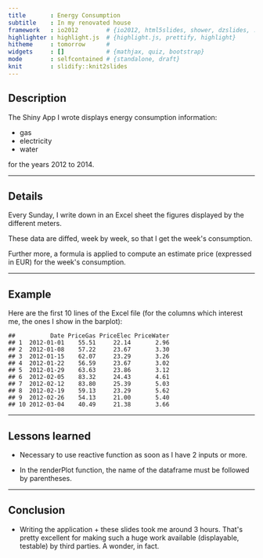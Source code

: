 ```yaml
---
title       : Energy Consumption
subtitle    : In my renovated house
framework   : io2012        # {io2012, html5slides, shower, dzslides, ...}
highlighter : highlight.js  # {highlight.js, prettify, highlight}
hitheme     : tomorrow      #
widgets     : []            # {mathjax, quiz, bootstrap}
mode        : selfcontained # {standalone, draft}
knit        : slidify::knit2slides
---
```


## Description

The Shiny App I wrote displays energy consumption information:

- gas
- electricity
- water

for the years 2012 to 2014.

---
## Details

Every Sunday, I write down in an Excel sheet the figures displayed by the
different meters.

These data are diffed, week by week, so that I get the week's consumption.

Further more, a formula is applied to compute an estimate price (expressed in
EUR) for the week's consumption.

---
## Example

Here are the first 10 lines of the Excel file (for the columns which interest
me, the ones I show in the barplot):


```
##          Date PriceGas PriceElec PriceWater
## 1  2012-01-01    55.51     22.14       2.96
## 2  2012-01-08    57.22     23.67       3.30
## 3  2012-01-15    62.07     23.29       3.26
## 4  2012-01-22    56.59     23.67       3.02
## 5  2012-01-29    63.63     23.86       3.12
## 6  2012-02-05    83.32     24.43       4.61
## 7  2012-02-12    83.80     25.39       5.03
## 8  2012-02-19    59.13     23.29       5.62
## 9  2012-02-26    54.13     21.00       5.40
## 10 2012-03-04    40.49     21.38       3.66
```

---
## Lessons learned

- Necessary to use reactive function as soon as I have 2 inputs or more.

- In the renderPlot function, the name of the dataframe must be followed by
  parentheses.

---
## Conclusion

- Writing the application + these slides took me around 3 hours.
  That's pretty excellent for making such a huge work available (displayable,
  testable) by third parties.  A wonder, in fact.
